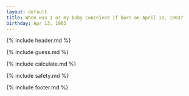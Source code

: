 ```yaml
---
layout: default
title: When was I or my baby conceived if born on April 13, 1903?
birthday: Apr 13, 1903
---
```


{% include header.md %}

{% include guess.md %}

{% include calculate.md %}

{% include safety.md %}

{% include footer.md %}



